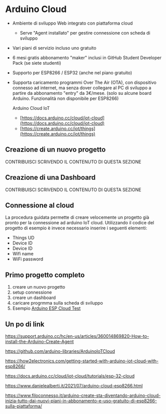 # Arduino Cloud

- Ambiente di sviluppo Web integrato con piattaforma cloud
  - Serve "Agent installato" per gestire connessione con scheda di sviluppo
- Vari piani di servizio incluso uno gratuito
- 6 mesi gratis abbonamento "maker" inclusi in GitHub Student Developer Pack (se siete studenti)
- Supporto per ESP8266 / ESP32 (anche nel piano gratuito)
- Supporta caricamento programmi Over The Air (OTA), con dispositivo connesso ad internet, ma senza dover collegare al PC di sviluppo a partire da abbonamento "entry" da 3€/mese. (solo su alcune board Arduino. Funzionalità non disponibile per ESP8266)

  Arduino Cloud IoT 
  - [https://docs.arduino.cc/cloud/iot-cloud](https://docs.arduino.cc/cloud/iot-cloud)
  - [https://create.arduino.cc/iot/things](https://create.arduino.cc/iot/things)

## Creazione di un nuovo progetto

CONTRIBUISCI  SCRIVENDO IL CONTENUTO DI QUESTA SEZIONE

## Creazione di una Dashboard

CONTRIBUISCI SCRIVENDO IL CONTENUTO DI QUESTA SEZIONE

## Connessione al cloud

La procedura guidata permette di creare velocemente un progetto già pronto per la connessione ad arduino IoT cloud. Utilizzando il codice del progetto di esempio è invece necessario inserire i seguenti elementi:

- Things UD
- Device ID
- Device ID
- Wifi name
- WiFi password
  

## Primo progetto completo

1. creare un nuovo progetto
2. setup connessione
3. creare un dashboard
4. caricare progrmma sulla scheda di sviluppo
5. Esempio [Arduino ESP Cloud Test](https://github.com/emanbuc/CorsoApplicazioni_IoT/tree/main/ESP8266/Arduino-cloud-ESP-Test)

## Un po di link

https://support.arduino.cc/hc/en-us/articles/360014869820-How-to-install-the-Arduino-Create-Agent

https://github.com/arduino-libraries/ArduinoIoTCloud

https://how2electronics.com/getting-started-with-arduino-iot-cloud-with-esp8266/

https://docs.arduino.cc/cloud/iot-cloud/tutorials/esp-32-cloud

https://www.danielealberti.it/2021/07/arduino-cloud-esp8266.html

https://www.filoconnesso.it/arduino-create-sta-diventando-arduino-cloud-inizia-tutto-dai-nuovi-piani-in-abbonamento-e-uso-gratuito-di-esp8266-sulla-piattaforma/